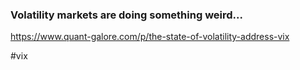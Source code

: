 ### Volatility markets are doing something weird...

https://www.quant-galore.com/p/the-state-of-volatility-address-vix

#vix
